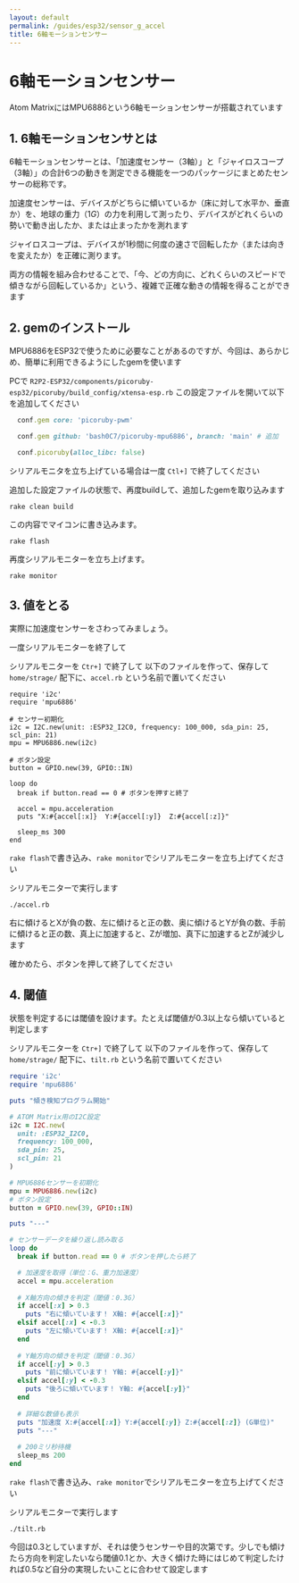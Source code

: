 ```yaml
---
layout: default
permalink: /guides/esp32/sensor_g_accel
title: 6軸モーションセンサー
---
```


# 6軸モーションセンサー

Atom MatrixにはMPU6886という6軸モーションセンサーが搭載されています

## 1. 6軸モーションセンサとは

6軸モーションセンサーとは、「加速度センサー（3軸）」と「ジャイロスコープ（3軸）」の合計6つの動きを測定できる機能を一つのパッケージにまとめたセンサーの総称です。

加速度センサーは、デバイスがどちらに傾いているか（床に対して水平か、垂直か）を、地球の重力（$1G$）の力を利用して測ったり、デバイスがどれくらいの勢いで動き出したか、または止まったかを測れます

ジャイロスコープは、デバイスが1秒間に何度の速さで回転したか（または向きを変えたか）を正確に測ります。

両方の情報を組み合わせることで、「今、どの方向に、どれくらいのスピードで傾きながら回転しているか」という、複雑で正確な動きの情報を得ることができます

## 2. gemのインストール

MPU6886をESP32で使うために必要なことがあるのですが、今回は、あらかじめ、簡単に利用できるようにしたgemを使います

PCで `R2P2-ESP32/components/picoruby-esp32/picoruby/build_config/xtensa-esp.rb`
この設定ファイルを開いて以下を追加してください

```ruby
  conf.gem core: 'picoruby-pwm'

  conf.gem github: 'bash0C7/picoruby-mpu6886', branch: 'main' # 追加

  conf.picoruby(alloc_libc: false)
```

シリアルモニタを立ち上げている場合は一度 `Ctl+]` で終了してください

追加した設定ファイルの状態で、再度buildして、追加したgemを取り込みます

```
rake clean build
```

この内容でマイコンに書き込みます。

```
rake flash
```

再度シリアルモニターを立ち上げます。
```
rake monitor
```

## 3. 値をとる

実際に加速度センサーをさわってみましょう。

一度シリアルモニターを終了して

シリアルモニターを `Ctr+]` で終了して
以下のファイルを作って、保存して `home/strage/` 配下に、`accel.rb` という名前で置いてください

```
require 'i2c'
require 'mpu6886'

# センサー初期化
i2c = I2C.new(unit: :ESP32_I2C0, frequency: 100_000, sda_pin: 25, scl_pin: 21)
mpu = MPU6886.new(i2c)

# ボタン設定
button = GPIO.new(39, GPIO::IN)

loop do
  break if button.read == 0 # ボタンを押すと終了
  
  accel = mpu.acceleration
  puts "X:#{accel[:x]}  Y:#{accel[:y]}  Z:#{accel[:z]}"
  
  sleep_ms 300
end
```

`rake flash`で書き込み、`rake monitor`でシリアルモニターを立ち上げてください


シリアルモニターで実行します
```
./accel.rb
```

右に傾けるとXが負の数、左に傾けると正の数、奥に傾けるとYが負の数、手前に傾けると正の数、真上に加速すると、Zが増加、真下に加速するとZが減少します

確かめたら、ボタンを押して終了してください

## 4. 閾値

状態を判定するには閾値を設けます。たとえば閾値が0.3以上なら傾いていると判定します

シリアルモニターを `Ctr+]` で終了して
以下のファイルを作って、保存して `home/strage/` 配下に、`tilt.rb` という名前で置いてください


```ruby
require 'i2c'
require 'mpu6886'

puts "傾き検知プログラム開始"

# ATOM Matrix用のI2C設定
i2c = I2C.new(
  unit: :ESP32_I2C0,
  frequency: 100_000,
  sda_pin: 25,
  scl_pin: 21
)

# MPU6886センサーを初期化
mpu = MPU6886.new(i2c)
# ボタン設定
button = GPIO.new(39, GPIO::IN)

puts "---"

# センサーデータを繰り返し読み取る
loop do
  break if button.read == 0 # ボタンを押したら終了

  # 加速度を取得（単位：G、重力加速度）
  accel = mpu.acceleration
  
  # X軸方向の傾きを判定（閾値：0.3G）
  if accel[:x] > 0.3
    puts "右に傾いています！ X軸: #{accel[:x]}"
  elsif accel[:x] < -0.3
    puts "左に傾いています！ X軸: #{accel[:x]}"
  end
  
  # Y軸方向の傾きを判定（閾値：0.3G）
  if accel[:y] > 0.3
    puts "前に傾いています！ Y軸: #{accel[:y]}"
  elsif accel[:y] < -0.3
    puts "後ろに傾いています！ Y軸: #{accel[:y]}"
  end
  
  # 詳細な数値も表示
  puts "加速度 X:#{accel[:x]} Y:#{accel[:y]} Z:#{accel[:z]} (G単位)"
  puts "---"
  
  # 200ミリ秒待機
  sleep_ms 200
end
```

`rake flash`で書き込み、`rake monitor`でシリアルモニターを立ち上げてください



シリアルモニターで実行します
```
./tilt.rb
```

今回は0.3としていますが、それは使うセンサーや目的次第です。少しでも傾けたら方向を判定したいなら閾値0.1とか、大きく傾けた時にはじめて判定したければ0.5など自分の実現したいことに合わせて設定します
